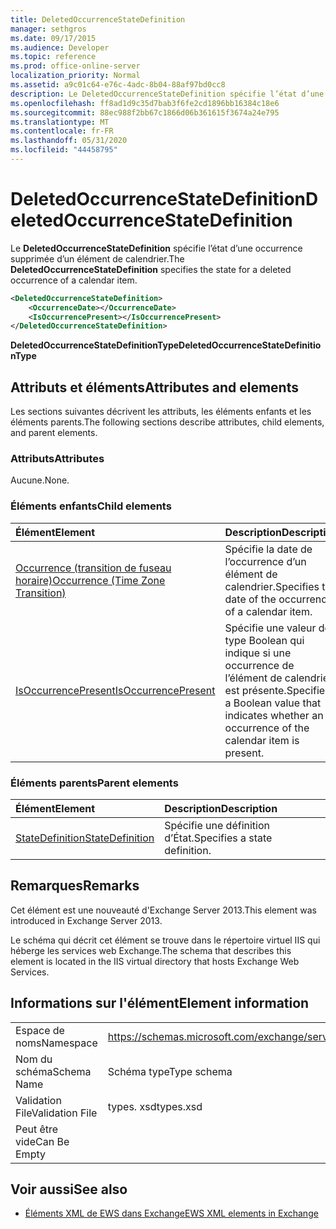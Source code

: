 ```yaml
---
title: DeletedOccurrenceStateDefinition
manager: sethgros
ms.date: 09/17/2015
ms.audience: Developer
ms.topic: reference
ms.prod: office-online-server
localization_priority: Normal
ms.assetid: a9c01c64-e76c-4adc-8b04-88af97bd0cc8
description: Le DeletedOccurrenceStateDefinition spécifie l’état d’une occurrence supprimée d’un élément de calendrier.
ms.openlocfilehash: ff8ad1d9c35d7bab3f6fe2cd1896bb16384c18e6
ms.sourcegitcommit: 88ec988f2bb67c1866d06b361615f3674a24e795
ms.translationtype: MT
ms.contentlocale: fr-FR
ms.lasthandoff: 05/31/2020
ms.locfileid: "44458795"
---
```

# <a name="deletedoccurrencestatedefinition"></a><span data-ttu-id="a378b-103">DeletedOccurrenceStateDefinition</span><span class="sxs-lookup"><span data-stu-id="a378b-103">DeletedOccurrenceStateDefinition</span></span>

<span data-ttu-id="a378b-104">Le **DeletedOccurrenceStateDefinition** spécifie l’état d’une occurrence supprimée d’un élément de calendrier.</span><span class="sxs-lookup"><span data-stu-id="a378b-104">The **DeletedOccurrenceStateDefinition** specifies the state for a deleted occurrence of a calendar item.</span></span> 
  
```XML
<DeletedOccurrenceStateDefinition>
    <OccurrenceDate></OccurrenceDate>
    <IsOccurrencePresent></IsOccurrencePresent>
</DeletedOccurrenceStateDefinition>
```

 <span data-ttu-id="a378b-105">**DeletedOccurrenceStateDefinitionType**</span><span class="sxs-lookup"><span data-stu-id="a378b-105">**DeletedOccurrenceStateDefinitionType**</span></span>
## <a name="attributes-and-elements"></a><span data-ttu-id="a378b-106">Attributs et éléments</span><span class="sxs-lookup"><span data-stu-id="a378b-106">Attributes and elements</span></span>

<span data-ttu-id="a378b-107">Les sections suivantes décrivent les attributs, les éléments enfants et les éléments parents.</span><span class="sxs-lookup"><span data-stu-id="a378b-107">The following sections describe attributes, child elements, and parent elements.</span></span>
  
### <a name="attributes"></a><span data-ttu-id="a378b-108">Attributs</span><span class="sxs-lookup"><span data-stu-id="a378b-108">Attributes</span></span>

<span data-ttu-id="a378b-109">Aucune.</span><span class="sxs-lookup"><span data-stu-id="a378b-109">None.</span></span>
  
### <a name="child-elements"></a><span data-ttu-id="a378b-110">Éléments enfants</span><span class="sxs-lookup"><span data-stu-id="a378b-110">Child elements</span></span>

|<span data-ttu-id="a378b-111">**Élément**</span><span class="sxs-lookup"><span data-stu-id="a378b-111">**Element**</span></span>|<span data-ttu-id="a378b-112">**Description**</span><span class="sxs-lookup"><span data-stu-id="a378b-112">**Description**</span></span>|
|:-----|:-----|
|[<span data-ttu-id="a378b-113">Occurrence (transition de fuseau horaire)</span><span class="sxs-lookup"><span data-stu-id="a378b-113">Occurrence (Time Zone Transition)</span></span>](occurrence-time-zone-transition.md) <br/> |<span data-ttu-id="a378b-114">Spécifie la date de l’occurrence d’un élément de calendrier.</span><span class="sxs-lookup"><span data-stu-id="a378b-114">Specifies the date of the occurrence of a calendar item.</span></span>  <br/> |
|[<span data-ttu-id="a378b-115">IsOccurrencePresent</span><span class="sxs-lookup"><span data-stu-id="a378b-115">IsOccurrencePresent</span></span>](isoccurrencepresent.md) <br/> |<span data-ttu-id="a378b-116">Spécifie une valeur de type Boolean qui indique si une occurrence de l’élément de calendrier est présente.</span><span class="sxs-lookup"><span data-stu-id="a378b-116">Specifies a Boolean value that indicates whether an occurrence of the calendar item is present.</span></span>  <br/> |
   
### <a name="parent-elements"></a><span data-ttu-id="a378b-117">Éléments parents</span><span class="sxs-lookup"><span data-stu-id="a378b-117">Parent elements</span></span>

|<span data-ttu-id="a378b-118">**Élément**</span><span class="sxs-lookup"><span data-stu-id="a378b-118">**Element**</span></span>|<span data-ttu-id="a378b-119">**Description**</span><span class="sxs-lookup"><span data-stu-id="a378b-119">**Description**</span></span>|
|:-----|:-----|
|[<span data-ttu-id="a378b-120">StateDefinition</span><span class="sxs-lookup"><span data-stu-id="a378b-120">StateDefinition</span></span>](statedefinition.md) <br/> |<span data-ttu-id="a378b-121">Spécifie une définition d’État.</span><span class="sxs-lookup"><span data-stu-id="a378b-121">Specifies a state definition.</span></span>  <br/> |
   
## <a name="remarks"></a><span data-ttu-id="a378b-122">Remarques</span><span class="sxs-lookup"><span data-stu-id="a378b-122">Remarks</span></span>

<span data-ttu-id="a378b-123">Cet élément est une nouveauté d'Exchange Server 2013.</span><span class="sxs-lookup"><span data-stu-id="a378b-123">This element was introduced in Exchange Server 2013.</span></span>
  
<span data-ttu-id="a378b-124">Le schéma qui décrit cet élément se trouve dans le répertoire virtuel IIS qui héberge les services web Exchange.</span><span class="sxs-lookup"><span data-stu-id="a378b-124">The schema that describes this element is located in the IIS virtual directory that hosts Exchange Web Services.</span></span>
  
## <a name="element-information"></a><span data-ttu-id="a378b-125">Informations sur l'élément</span><span class="sxs-lookup"><span data-stu-id="a378b-125">Element information</span></span>

|||
|:-----|:-----|
|<span data-ttu-id="a378b-126">Espace de noms</span><span class="sxs-lookup"><span data-stu-id="a378b-126">Namespace</span></span>  <br/> |https://schemas.microsoft.com/exchange/services/2006/types  <br/> |
|<span data-ttu-id="a378b-127">Nom du schéma</span><span class="sxs-lookup"><span data-stu-id="a378b-127">Schema Name</span></span>  <br/> |<span data-ttu-id="a378b-128">Schéma type</span><span class="sxs-lookup"><span data-stu-id="a378b-128">Type schema</span></span>  <br/> |
|<span data-ttu-id="a378b-129">Validation File</span><span class="sxs-lookup"><span data-stu-id="a378b-129">Validation File</span></span>  <br/> |<span data-ttu-id="a378b-130">types. xsd</span><span class="sxs-lookup"><span data-stu-id="a378b-130">types.xsd</span></span>  <br/> |
|<span data-ttu-id="a378b-131">Peut être vide</span><span class="sxs-lookup"><span data-stu-id="a378b-131">Can Be Empty</span></span>  <br/> ||
   
## <a name="see-also"></a><span data-ttu-id="a378b-132">Voir aussi</span><span class="sxs-lookup"><span data-stu-id="a378b-132">See also</span></span>

- [<span data-ttu-id="a378b-133">Éléments XML de EWS dans Exchange</span><span class="sxs-lookup"><span data-stu-id="a378b-133">EWS XML elements in Exchange</span></span>](ews-xml-elements-in-exchange.md)

